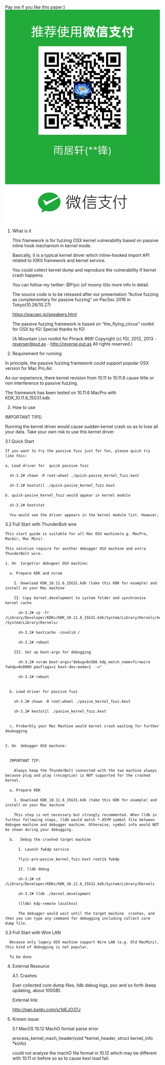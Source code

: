 Pay me if you like this paper:)
![image](https://github.com/SilverMoonSecurity/payme/blob/master/WeChat_payme.jpg)


1. What is it
  
   This framework is for fuzzing OSX kernel vulnerability based on passive inline hook mechanism in kernel mode.

   Basically, it is a typical kernel driver which inline-hooked import API related to IOKit framework and kernel service.

   You could collect kernel dump and reproduce the vulnerability if kernel crash happens.

   You can follow my twitter: @Flyic (of moony li)to more info in detail.

   The source code is to be released after our presentation "Active fuzzing as complementary for passive fuzzing" on PacSec 2016 in Tokyo(10.26/10.27)

   https://pacsec.jp/speakers.html
 
   
   The passive fuzzing framework is based on “the_flying_circus” rootkit for OSX by fG! Special thanks to fG!
 
   (A Mountain Lion rootkit for Phrack #69! Copyright (c) fG!, 2012, 2013 - reverser@put.as - http://reverse.put.as All rights reserved.)

  
2. Requirement for running
  
  In principle, the passive fuzzing framework could support popular OSX version for Mac Pro,Air. 

  As our experience, there kernel revision from 10.11 to 10.11.6 cause little or non interference to passive fuzzing. 

  The framework has been tested on 10.11.6 MacPro with KDK_10.11.6_15G31.kdk.


3. How to use

  IMPORTANT TIPS:

  Running the kernel driver would cause sudden kernel crash so as to lose all your data. Take your own risk to use this kernel driver.

  3.1 Quick Start

    If you want to try the passive fuzz just for fun, please quick try like this:

    a. Load driver for  quick passive fuzz

      sh-3.2# chown -R root:wheel ./quick-pasive_kernel_fuzz.kext

      sh-3.2# kextutil ./quick-pasive_kernel_fuzz.kext

    b. quick-pasive_kernel_fuzz would appear in kernel module

      sh-3.2# kextstat

      You would see the driver appears in the kernel module list. However, 

  3.2 Full Start with ThunderBolt wire

    This start guide is suitable for all Mac OSX machine(e.g. MacPro, MacAir, Mac Mini).

    This solution require for another debugger OSX machine and extra ThunderBolt wire.

    1. On  target(or debugee) OSX machine:

      a. Prepare KDK and nvram 

        I. Download KDK_10.11.6_15G31.kdk (take this KDK for example) and install on your Mac machine

        II. Copy kernel.development to system folder and synchronise kernel cache

          sh-3.2# cp -fr /Library/Developer/KDKs/KDK_10.11.6_15G31.kdk/System/Library/Kernels/kernel.development* /System/Library/Kernels/

          sh-3.2# kextcache -invalid /

          sh-3.2# reboot

        III. Set up boot-args for debugging 

          sh-3.2# nvram boot-args="debug=0x566 kdp_match_name=firewire fwkdp=0x8000 pmuflags=1 kext-dev-mode=1  -v"

          sh-3.2# reboot


      b. Load driver for passive fuzz

        sh-3.2# chown -R root:wheel ./pasive_kernel_fuzz.kext

        sh-3.2# kextutil ./pasive_kernel_fuzz.kext


      c. Proberbly your Mac Machine would kernel crash waiting for further deubugging


    2. On  debugger OSX machine:
    

      IMPORTANT TIP:
        
        Always keep the ThunderBolt connected with the two machine always because plug and play (recognize) is NOT supported for the crashed kernel.

      a. Prepare KDK

        I. Download KDK_10.11.6_15G31.kdk (take this KDK for example) and install on your Mac machine

        This step is not necessary but strongly recommented. When lldb in furthur following steps, lldb would match *.dSYM symbol file between debugee machine and debugger machine. Otherwise, symbol info would NOT be shown during your debugging.

      b.   Debug the crashed target machine

          I. Launch fwkdp service

          flyic-pro:pasive_kernel_fuzz.kext root1$ fwkdp

          II. lldb debug

          sh-3.2# cd /Library/Developer/KDKs/KDK_10.11.6_15G31.kdk/System/Library/Kernels

          sh-3.2# lldb ./kernel.development

          (lldb) kdp-remote localhost

          The debugger would wait until the target machine  crashes, and then you can type any command for debugging including collect core dump file.



  3.3 Full Start with Wire LAN

      Because only lagecy OSX machine support Wire LAN (e.g. Old MacMini), this kind of debugging is not popular.

      To be done
   
4. External Resource
    
    4.1. Crashes

    Ever collected core dump files, lldb debug logs, poc and so forth (keep updating, about 100GB).

    External link:

    http://pan.baidu.com/s/1dEJO3TJ
    
5. Known issue:

   5.1 MacOS 10.12 MachO format parse error

   process_kernel_mach_header(void *kernel_header, struct kernel_info *kinfo)

   could not analyze the machO file format in 10.12 which may be different with 10.11 or before so as to cause kext load fail.  
   
